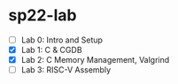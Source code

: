 # sp22-lab
- [ ] Lab 0: Intro and Setup
- [x] Lab 1: C & CGDB
- [x] Lab 2: C Memory Management, Valgrind 
- [ ] Lab 3: RISC-V Assembly  
